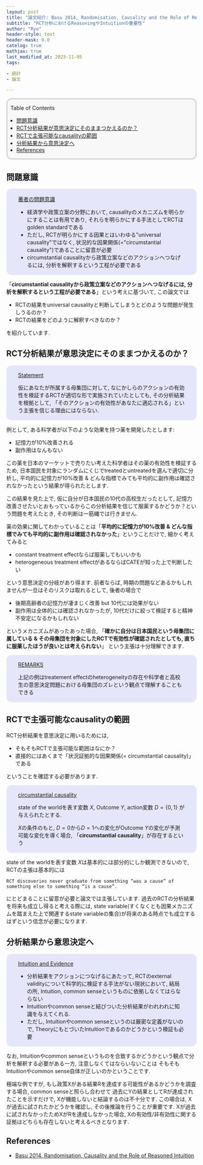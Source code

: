 ```yaml
---
layout: post
title: "論文紹介: Basu 2014, Randomisation, Causality and the Role of Reasoned Intuition"
subtitle: "RCT分析におけるReasoningやIntuitionの重要性"
author: "Ryo"
header-style: text
header-mask: 0.0
catelog: true
mathjax: true
last_modified_at: 2023-11-05
tags:

- 統計
- 論文

---
```


<div style='border-radius: 1em; border-style:solid; border-color:#D3D3D3; background-color:#F8F8F8'>

<p class="h4">&nbsp;&nbsp;Table of Contents</p>

<!-- START doctoc generated TOC please keep comment here to allow auto update -->
<!-- DON'T EDIT THIS SECTION, INSTEAD RE-RUN doctoc TO UPDATE -->

- [問題意識](#%E5%95%8F%E9%A1%8C%E6%84%8F%E8%AD%98)
- [RCT分析結果が意思決定にそのままつかえるのか？](#rct%E5%88%86%E6%9E%90%E7%B5%90%E6%9E%9C%E3%81%8C%E6%84%8F%E6%80%9D%E6%B1%BA%E5%AE%9A%E3%81%AB%E3%81%9D%E3%81%AE%E3%81%BE%E3%81%BE%E3%81%A4%E3%81%8B%E3%81%88%E3%82%8B%E3%81%AE%E3%81%8B)
- [RCTで主張可能なcausalityの範囲](#rct%E3%81%A7%E4%B8%BB%E5%BC%B5%E5%8F%AF%E8%83%BD%E3%81%AAcausality%E3%81%AE%E7%AF%84%E5%9B%B2)
- [分析結果から意思決定へ](#%E5%88%86%E6%9E%90%E7%B5%90%E6%9E%9C%E3%81%8B%E3%82%89%E6%84%8F%E6%80%9D%E6%B1%BA%E5%AE%9A%E3%81%B8)
- [References](#references)

<!-- END doctoc generated TOC please keep comment here to allow auto update -->


</div>

## 問題意識

<div style='padding-left: 2em; padding-right: 2em; border-radius: 1em; border-style:solid; border-color:#e6e6fa; background-color:#e6e6fa'>
<p class="h4"><ins>著者の問題意識</ins></p>

- 経済学や政策立案の分野において, causalityのメカニズムを明らかにすることは有用であり, それらを明らかにする手法としてRCTはgolden standardである
- ただし, RCTが明らかにする因果とはいわゆる"universal causality"ではなく, 状況的な因果関係(="circumstantial causality")であることに留意が必要
- circumstantial causalityから政策立案などのアクションへつなげるには, 分析を解釈するという工程が必要である 

</div>


「**circumstantial causalityから政策立案などのアクションへつなげるには, 分析を解釈するという工程が必要である**」という考えに基づいて, 
この論文では

- RCTの結果をuniversal causalityと判断してしまうとどのような問題が発生しうるのか？
- RCTの結果をどのように解釈すべきなのか？

を紹介しています.

## RCT分析結果が意思決定にそのままつかえるのか？

<div style='padding-left: 2em; padding-right: 2em; border-radius: 1em; border-style:solid; border-color:#e6e6fa; background-color:#e6e6fa'>
<p class="h4"><ins>Statement</ins></p>

仮にあなたが所属する母集団に対して, なにかしらのアクションの有効性を検証するRCTが適切な形で実施されていたとしても, 
その分析結果を根拠として, 「そのアクションの有効性があなたに適応される」という主張を信じる理由にはならない.

</div>

例として, ある科学者が以下のような効果を持つ薬を開発したとします:

- 記憶力が10%改善される
- 副作用はなんもない

この薬を日本のマーケットで売りたい考えた科学者はその薬の有効性を検証するため, 日本国民を対象にランダムにくじでtreatedとuntreatedを選んで適切に分析し, 
平均的に記憶力が10%改善 & どんな指標でみても平均的に副作用は確認されなかったという結果が得られたとします.

この結果を見た上で, 仮に自分が日本国民の10代の高校生だったとして, 記憶力改善させたいとおもっているからこの分析結果を信じて服薬するかどうか？という問題を考えたとき,
その判断は一筋縄では行きません.

薬の効果に関してわかっていることは「**平均的に記憶力が10%改善 & どんな指標でみても平均的に副作用は確認されなかった**」ということだけで, 細かく考えてみると

- constant treatment effectならば服薬してもいいかも
- heterogeneous treatment effectがあるならばCATEが知った上で判断したい

という意思決定の分岐があり得ます. 前者ならば, 時期の問題などあるかもしれませんが一旦はそのリスクは取れるとして, 
後者の場合で

- 後期高齢者の記憶力が凄まじく改善 but 10代には効果がない
- 副作用は全体的には確認されなかったが, 10代だけに絞って検証すると精神不安定になるかもしれない

というメカニズムがあったあった場合, 「**確かに自分は日本国民という母集団に属している & その母集団を対象にしたRCTで有効性が確認されたとしても, 直ちに服薬したほうが良いとは考えられない**」
という主張は十分理解できます.

<div style='padding-left: 2em; padding-right: 2em; border-radius: 1em; border-style:solid; border-color:#e6e6fa; background-color:#e6e6fa'>
<p class="h4"><ins>REMARKS</ins></p>

上記の例はtreatement effectのheterogeneityの存在や科学者と高校生の意思決定問題における母集団のズレという観点で理解することもできる

</div>

## RCTで主張可能なcausalityの範囲

RCT分析結果を意思決定に用いるためには, 

- そもそもRCTで主張可能な範囲はなにか？
- 直接的にはあくまで「状況証拠的な因果関係(= circumstantial causality)」である

ということを確認する必要があります.

<div style='padding-left: 2em; padding-right: 2em; border-radius: 1em; border-style:solid; border-color:#e6e6fa; background-color:#e6e6fa'>
<p class="h4"><ins>circumstantial causality</ins></p>

state of the worldを表す変数 $X$, Outcome $Y$, action変数 $D = \{0, 1\}$ が与えられたとする.

$X$の条件のもと, $D=0$から$D=1$への変化がOutcome $Y$の変化が予測可能な変化を導く場合, 
「**circumstantial causality**」が存在するという

</div>

state of the worldを表す変数 $X$は基本的には部分的にしか観測できないので, RCTの主張は基本的には

```
RCT discoveries never graduate from something “was a cause” of something else to something “is a cause”.
```

にとどまることに留意が必要と論文では主張しています. 過去のRCTの分析結果を将来も成立し得ると考える際には, 
state variable(すくなくとも因果メカニズムを踏まえた上で関連するstate variableの集合)が将来のある時点でも成立するはずという信念が必要になります.

## 分析結果から意思決定へ

<div style='padding-left: 2em; padding-right: 2em; border-radius: 1em; border-style:solid; border-color:#e6e6fa; background-color:#e6e6fa'>
<p class="h4"><ins>Intuition and Evidence</ins></p>

- 分析結果をアクションにつなげるにあたって, RCTのexternal validityについて科学的に検証する手法がない現状において, 結局の所, Intuition, common senseというものに依拠しなくてはらならない
- Intuitionやcommon senseと結びついた分析結果がわれわれに知識を与えてくれる.
- ただし, Intuitionやcommon senseというのは厳密な定義がないので, TheoryにもとづいたIntuitionであるのかどうかという検証も必要

</div>

なお, Intuitionやcommon senseというものを合致するかどうかという観点で分析を解釈する必要がある一方, 注意しなくてはならいないことは
そもそもIntuitionやcommon sense自体が正しいのかということです. 

極端な例ですが, もし政策Xがある結果Rを達成する可能性があるかどうかを調査する場合, common senseと照らし合わせて
過去にYの結果としてRが達成されたことを示すだけで, Xが機能しないと結論するのは不十分です. 
この場合は, Xが過去に試されたかどうかを確認し, その後推論を行うことが重要です. Xが過去に試されなかったためXがRを達成しなかった場合, 
Xの有効性/非有効性に関する証拠はどちらも存在しないと考えるべきとなります.




References
------------

- [Basu 2014. Randomisation, Causality and the Role of Reasoned Intuition](https://www.tandfonline.com/doi/full/10.1080/13600818.2014.961414)